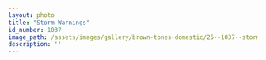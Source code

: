 ```yaml
---
layout: photo
title: "Storm Warnings"
id_number: 1037
image_path: /assets/images/gallery/brown-tones-domestic/25--1037--storm-warnings.jpg
description: ''
---
```

